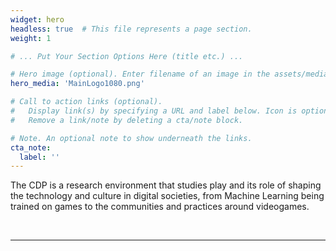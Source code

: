 ```yaml
---
widget: hero
headless: true  # This file represents a page section.
weight: 1

# ... Put Your Section Options Here (title etc.) ...

# Hero image (optional). Enter filename of an image in the assets/media/ folder.
hero_media: 'MainLogo1080.png'

# Call to action links (optional).
#   Display link(s) by specifying a URL and label below. Icon is optional for `cta`.
#   Remove a link/note by deleting a cta/note block.

# Note. An optional note to show underneath the links.
cta_note:
  label: ''
---
```

The CDP is a research environment that studies play and its role of shaping the technology and culture in digital societies, from Machine Learning being trained on games to the communities and practices around videogames.

<br>

---